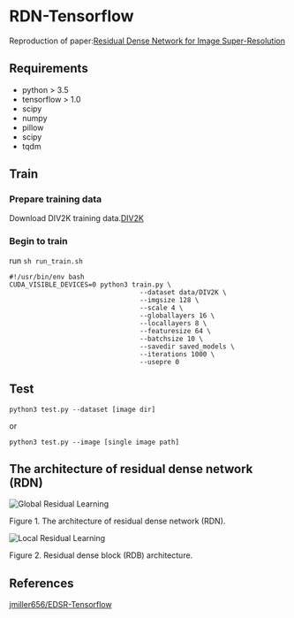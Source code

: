 # RDN-Tensorflow
Reproduction of paper:[Residual Dense Network for Image Super-Resolution](https://arxiv.org/abs/1802.08797)

## Requirements

- python > 3.5
- tensorflow > 1.0
- scipy
- numpy
- pillow
- scipy
- tqdm

## Train

### Prepare training data

Download DIV2K training data.[DIV2K](http://data.vision.ee.ethz.ch/cvl/DIV2K/DIV2K_train_HR.zip)

### Begin to train

run `sh run_train.sh`
```
#!/usr/bin/env bash
CUDA_VISIBLE_DEVICES=0 python3 train.py \
                                 --dataset data/DIV2K \
                                 --imgsize 128 \
                                 --scale 4 \
                                 --globallayers 16 \
                                 --locallayers 8 \
                                 --featuresize 64 \
                                 --batchsize 10 \
                                 --savedir saved_models \
                                 --iterations 1000 \
                                 --usepre 0
```

## Test
`python3 test.py --dataset [image dir]`

or

`python3 test.py --image [single image path]`

## The architecture of residual dense network (RDN)

![Global Residual Learning](http://5b0988e595225.cdn.sohucs.com/images/20180304/5be328bcac39423ba519f399950da2cc.png)

Figure 1. The architecture of residual dense network (RDN).

![Local Residual Learning](http://5b0988e595225.cdn.sohucs.com/images/20180304/bdf2296c6d884a3180e83ca71ad657cd.png)

Figure 2. Residual dense block (RDB) architecture.

## References

[jmiller656/EDSR-Tensorflow](https://github.com/jmiller656/EDSR-Tensorflow)
